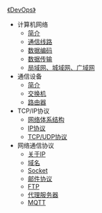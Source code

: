 [《DevOps》](index.md)

- 计算机网络
  - [简介](计算机网络/简介.md)
  - [通信线路](计算机网络/通信线路.md)
  - [数据编码](计算机网络/数据编码.md)
  - [数据传输](计算机网络/数据传输.md)
  - [局域网、城域网、广域网](计算机网络/局域网、城域网、广域网.md)
- 通信设备
  - [简介](通信设备/简介.md)
  - [交换机](通信设备/交换机.md)
  - [路由器](通信设备/路由器.md)
- TCP/IP协议
  - [网络体系结构](TCP-IP协议/网络体系结构.md)
  - [IP协议](TCP-IP协议/IP协议.md)
  - [TCP/UDP协议](TCP-IP协议/TCP-UDP协议.md)
- 网络通信协议
  - [关于IP](网络通信协议/关于IP.md)
  - [域名](网络通信协议/域名.md)
  - [Socket](网络通信协议/Socket.md)
  - [邮件协议](网络通信协议/邮件协议.md)
  - [FTP](网络通信协议/FTP.md)
  <!-- - [HTTP](网络通信协议/HTTP.md) -->
  <!-- - [WebSocket](网络通信协议/WebSocket.md) -->
  - [代理服务器](网络通信协议/代理服务器.md)
  - [MQTT](网络通信协议/MQTT.md)
